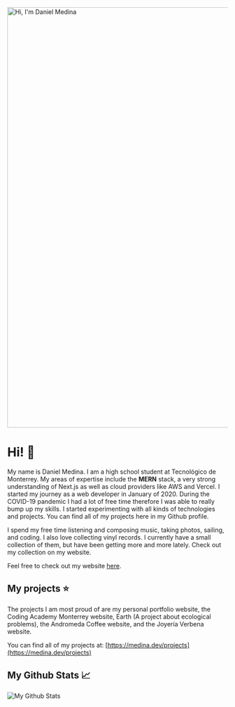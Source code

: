 <img width="960" alt="Hi, I'm Daniel Medina" src="https://user-images.githubusercontent.com/49281837/183480799-f56a63ac-056b-4619-a8c3-2fe0789220bd.png">

# Hi! :seedling:

My name is Daniel Medina. I am a high school student at Tecnológico de Monterrey. My areas of expertise include the **MERN** stack, a very strong understanding of Next.js as well as cloud providers like AWS and Vercel. I started my journey as a web developer in January of 2020. During the COVID-19 pandemic I had a lot of free time therefore I was able to really bump up my skills. I started experimenting with all kinds of technologies and projects. You can find all of my projects here in my Github profile.


I spend my free time listening and composing music, taking photos, sailing, and coding. I also love collecting vinyl records. I currently have a small collection of them, but have been getting more and more lately. Check out my collection on my website.

Feel free to check out my website [here](https://medina.dev). 

## My projects ⭐️
The projects I am most proud of are my personal portfolio website, the Coding Academy Monterrey website, Earth (A project about ecological problems), the Andromeda Coffee website, and the Joyería Verbena website. 

You can find all of my projects at: [https://medina.dev/projects](https://medina.dev/projects)

## My Github Stats 📈
![My Github Stats](https://github-readme-stats.vercel.app/api?username=dnrm&show_icons=true&theme=gruvbox)
